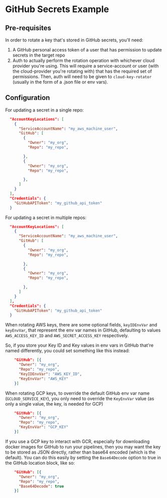 # GitHub Secrets Example

## Pre-requisites

In order to rotate a key that's stored in GitHub secrets, you'll need:

1. A GitHub personal access token of a user that has permission to update
secrets in the target repo
2. Auth to actually perform the rotation operation with whichever cloud provider
you're using. This will require a service-account or user (with the
cloud-provider you're rotating with) that has the required set of permissions.
Then, auth will need to be given to `cloud-key-rotator` (usually in the form of
a .json file or env vars).

## Configuration

For updating a secret in a single repo:

```json
  "AccountKeyLocations": [
    {
      "ServiceAccountName": "my_aws_machine_user",
      "GitHub": [
        {
          "Owner": "my_org",
          "Repo": "my_repo",

        },
        {
          "Owner": "my_org",
          "Repo": "my_repo",

        },
      ]
    }
  ],
  "Credentials": {
    "GitHubAPIToken": "my_github_api_token"
  }
```

For updating a secret in multiple repos:

```json
  "AccountKeyLocations": [
    {
      "ServiceAccountName": "my_aws_machine_user",
      "GitHub": [
        {
          "Owner": "my_org",
          "Repo": "my_repo",

        },
        {
          "Owner": "my_org",
          "Repo": "my_repo",

        },
      ]
    }
  ],
  "Credentials": {
    "GitHubAPIToken": "my_github_api_token"
  }
```

When rotating AWS keys, there are some optional fields,
`keyIDEnvVar` and `keyEnvVar`, that represent the env var names in GitHub,
defaulting to values `AWS_ACCESS_KEY_ID` and `AWS_SECRET_ACCESS_KEY`
respectively.

So, if you store your Key ID and Key values in env vars in GitHub that're
named differently, you could set something like this instead:

```json
    "GitHub": [{
      "Owner": "my_org",
      "Repo": "my_repo",
      "KeyIDEnvVar": "AWS_KEY_ID",
      "KeyEnvVar": "AWS_KEY"
    }]
```

When rotating GCP keys, to override the default GitHub env var name
(`GCLOUD_SERVICE_KEY`), you only need to override the `KeyEnvVar` value (as only
a single value, the key, is needed for GCP)

```json
    "GitHub": [{
      "Owner": "my_org",
      "Repo": "my_repo",
      "KeyEnvVar": "GCP_KEY"
    }]
```

If you use a GCP key to interact with GCR, especially for downloading
docker images for GitHub to run your pipelines, then you may want the
key to be stored as JSON directly, rather than base64 encoded (which is
the default). You can do this easily by setting the `Base64Decode` option
to true in the GitHub location block, like so:

```json
    "GitHub": [{
      "Owner": "my_org",
      "Repo": "my_repo",
      "Base64Decode": true
    }]
```